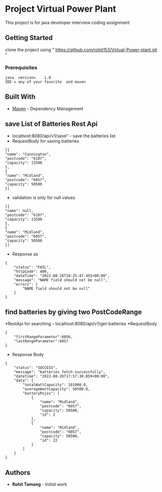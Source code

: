# Project Virtual Power Plant

This  project is  for  java developer interview coding assignment 

## Getting Started

clone the project using " https://github.com/rohit153/Virtual-Power-plant.git  "

### Prerequisites

```
java  version=    1.8
IDE = any of your favorite  and maven 
```



## Built With

* [Maven](https://maven.apache.org/) - Dependency Management

## save List of Batteries Rest Api  


*  localhost:8080/api/v1/save" - save the batteries list 
* RequestBody for saving batteries
 ````
 [{
 "name": "Cannington",
 "postcode": "6107",
 "capacity": 13500
 },
 {
 "name": "Midland",
 "postcode": "6057",
 "capacity": 50500
 }]
 ````
* validation is only for null values
 ````
 [{
 "name": null,
 "postcode": "6107",
 "capacity": 13500
 },
 {
 "name": "Midland",
 "postcode": "6057",
 "capacity": 50500
 }]
 ````

* Response as
````````
{
    "status": "FAIL",
    "httpCode": 400,
    "dateTime": "2022-08-26T18:25:47.455+00:00",
    "message": "NAME field should not be null",
    "errors": [
        "NAME field should not be null"
    ]
}
````````


## find batteries  by giving two PostCodeRange 
*RestApi for searching - localhost:8080/api/v1/get-batteries
*RequestBody
```````` 
{
    "firstRangeParameter":6056,
    "lastRangeParameter":6057
}
```````` 

* Response Body
````
{
    "status": "SUCCESS",
    "message": "batteries fetch successfully",
    "dateTime": "2022-08-26T17:57:30.059+00:00",
    "data": {
        "totalWattCapacity": 101000.0,
        "averageWattCapacity": 50500.0,
        "batteryPojos": [
            {
                "name": "Midland",
                "postcode": "6057",
                "capacity": 50500,
                "id": 2
            },
            {
                "name": "Midland",
                "postcode": "6057",
                "capacity": 50500,
                "id": 22
            }
        ]
    }
}
````


## Authors

* **Rohit Tamang** - *Initial work*

